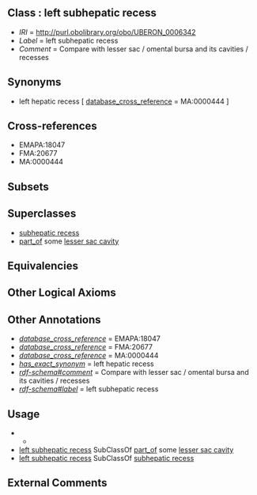 
## Class : left subhepatic recess

 * *IRI* = http://purl.obolibrary.org/obo/UBERON_0006342
 * *Label* = left subhepatic recess
 * *Comment* = Compare with lesser sac / omental bursa and its cavities / recesses

## Synonyms

 * left hepatic recess [ [database_cross_reference](../../ef/oboInOwl#hasDbXref.md) = MA:0000444 ]

## Cross-references

 * EMAPA:18047
 * FMA:20677
 * MA:0000444

## Subsets


## Superclasses

 * [subhepatic recess](../../UBERON/42/UBERON_0006442.md)
 * [part_of](../../BFO/50/BFO_0000050.md) some [lesser sac cavity](../../UBERON/52/UBERON_0005252.md)

## Equivalencies


## Other Logical Axioms


## Other Annotations

 * *[database_cross_reference](../../ef/oboInOwl#hasDbXref.md)* = EMAPA:18047
 * *[database_cross_reference](../../ef/oboInOwl#hasDbXref.md)* = FMA:20677
 * *[database_cross_reference](../../ef/oboInOwl#hasDbXref.md)* = MA:0000444
 * *[has_exact_synonym](../../ym/oboInOwl#hasExactSynonym.md)* = left hepatic recess
 * *[rdf-schema#comment](../../nt/rdf-schema#comment.md)* = Compare with lesser sac / omental bursa and its cavities / recesses
 * *[rdf-schema#label](../../el/rdf-schema#label.md)* = left subhepatic recess

## Usage

 * -
 * [left subhepatic recess](../../UBERON/42/UBERON_0006342.md) SubClassOf [part_of](../../BFO/50/BFO_0000050.md) some [lesser sac cavity](../../UBERON/52/UBERON_0005252.md)
 * [left subhepatic recess](../../UBERON/42/UBERON_0006342.md) SubClassOf [subhepatic recess](../../UBERON/42/UBERON_0006442.md)

## External Comments

